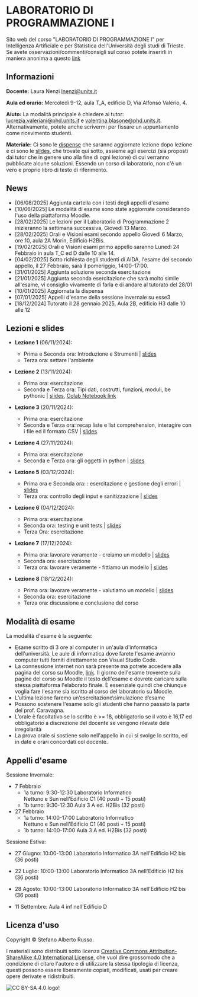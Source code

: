 # LABORATORIO DI PROGRAMMAZIONE I

Sito web del corso "LABORATORIO DI PROGRAMMAZIONE I" per Intelligenza Artificiale e per Statistica dell'Università degli studi di Trieste.
Se avete osservazioni/commenti/consigli sul corso potete inserirli in maniera anonima a questo [link](https://docs.google.com/forms/d/1hm22YwFfFMOL4bQTHhi986eNOkIvigTfPsI7ZurzNdw/edit)

## Informazioni
**Docente:** Laura Nenzi [lnenzi@units.it](mailto:lnenzi@units.it)

**Aula ed orario:** Mercoledì 9-12, aula T_A, edificio D, Via Alfonso Valerio, 4.

**Aiuto:** La modalità principale è chiedere ai tutor: [lucrezia.valeriani@phd.units.it](mailto:lucrezia.valeriani@phd.units.it) e [valentina.blasone@phd.units.it](mailto:valentina.blasone@phd.units.it). Alternativamente, potete anche scrivermi per fissare un appuntamento come ricevimento studenti.

**Materiale:** Ci sono le [dispense](Dispense_Laboratorio_Programmazione_1_new_version.pdf) che saranno aggiornate lezione dopo lezione e ci sono le  [slides](slides), che trovate qui sotto, assieme agli esercizi (sia proposti dai tutor che in genere uno alla fine di ogni lezione) di cui verranno pubblicate alcune soluzioni. Essendo un corso di laboratorio, non c'è un vero e proprio libro di testo di riferimento. 

## News
- [06/08/2025] Aggiunta cartella con i testi degli appelli d'esame
- [10/06/2025] Le modalità di esame sono state aggiornate considerando l'uso della piattaforma Moodle.
- [28/02/2025] Le lezioni per il Laboratorio di Programmazione 2 inizieranno la settimana successiva, Giovedì 13 Marzo.
- [28/02/2025] Orali e Visioni esami secondo appello Giovedì 6 Marzo, ore 10, aula 2A Morin, Edificio H2Bis.
- [19/02/2025] Orali e Visioni esami primo appello saranno Lunedì 24 Febbraio in aula T_C ed D dalle 10 alle 14.  
- [04/02/2025] Sotto richiesta degli studenti di AIDA, l'esame del secondo appello, il 27 Febbraio, sarà il pomeriggio, 14:00-17:00.
- [31/01/2025] Aggiunta soluzione seconda esercitazione
- [21/01/2025] Aggiunta seconda esercitazione che sarà molto simile all'esame, vi consiglio vivamente di farla e di andare al tutorato del 28/01
- [10/01/2025] Aggiornata la dispensa
- [07/01/2025] Appelli d'esame della sessione invernale su esse3
- [18/12/2024] Tutorato il 28 gennaio 2025, Aula 2B, edificio H3 dalle 10 alle 12

## Lezioni e slides

- **Lezione 1** (06/11/2024):
     - Prima e Seconda ora: Introduzione e Strumenti | [slides](slides/Parte1.pdf)
     - Terza ora: settare l'ambiente 

- **Lezione 2** (13/11/2024):
     - Prima ora: esercitazione
     - Seconda e Terza ora: Tipi dati, costrutti, funzioni, moduli, be pythonic | [slides](slides/Parte2.pdf), [Colab Notebook link](https://drive.google.com/file/d/1JOQedD1rIVdrtHvyLRHEbHQC0M1ci5c7/view?usp=sharing)
      
- **Lezione 3** (20/11/2024):
     - Prima ora: esercitazione
     - Seconda e Terza ora: recap liste e list comprehension, interagire con i file ed il formato CSV | [slides](slides/Parte3.pdf)
 
- **Lezione 4** (27/11/2024):
     - Prima ora: esercitazione
     - Seconda e Terza ora: gli oggetti in python  | [slides](slides/Parte4.pdf)

- **Lezione 5** (03/12/2024):
     - Prima ora e Seconda ora: : esercitazione e gestione degli errori | [slides](slides/Parte5.pdf)
     - Terza ora: controllo degli input e sanitizzazione | [slides](slides/Parte6.pdf)

- **Lezione 6** (04/12/2024):
     - Prima ora:  esercitazione
     - Seconda ora: testing e unit tests  | [slides](slides/Parte7.pdf)
     - Terza Ora: esercitazione 

- **Lezione 7** (17/12/2024):
     - Prima ora: lavorare veramente - creiamo un modello | [slides](slides/Parte8.pdf)
     - Seconda ora: esercitazione
     - Terza ora: lavorare veramente - fittiamo un modello | [slides](slides/Parte9.pdf)

- **Lezione 8** (18/12/2024):
     - Prima ora: lavorare veramente - valutiamo un modello | [slides](slides/Parte10.pdf)
     - Seconda ora:  esercitazione
     - Terza ora: discussione e conclusione del corso


## Modalità di esame
La modalità d'esame è la seguente:
- Esame scritto di 3 ore al computer in un'aula d'informatica dell'università. Le aule di informatica dove farete l'esame avranno computer tutti forniti direttamente con Visual Studio Code.
- La connessione internet non sarà presente ma potrete accedere alla pagina del corso su Moodle,  [link](https://moodle2.units.it/course/view.php?id=14387). Il giorno dell'esame troverete sulla pagine del corso su Moodle il testo dell'esame e dovrete caricare sulla stessa piattaforma l'elaborato finale. È essenziale quindi che chiunque voglia fare l'esame sia iscritto al corso del laboratorio su Moodle. 
- L’ultima lezione faremo un’esercitazione\simulazione d’esame
- Possono sostenere l'esame solo gli studenti che hanno passato la parte del prof. Caravagna.
- L’orale è facoltativo se lo scritto è >= 18, obbligatorio se il voto è 16,17 ed obbligatorio a discrezione del docente se vengono rilevate dele irregolarità
- La prova orale si sostiene solo nell'appello in cui si svolge lo scritto, ed in date e orari concordati col docente.

## Appelli d'esame
Sessione Invernale:
- 7 Febbraio
     - 1a turno: 9:30-12:30 Laboratorio Informatico Nettuno e Sun nell'Edificio C1  (40 posti + 15 posti)
     - 1b turno: 9:30-12:30 Aula 3 A ed. H2Bis (32 posti)
- 27 Febbraio
     - 1a turno: 14:00-17:00 Laboratorio Informatico Nettuno e Sun nell'Edificio C1  (40 posti + 15 posti)
     - 1b turno: 14:00-17:00  Aula 3 A ed. H2Bis (32 posti)

Sessione Estiva:
- 27 Giugno: 10:00-13:00 Laboratorio Informatico 3A nell'Edificio H2 bis (36 posti)
   
- 22 Luglio: 10:00-13:00 Laboratorio Informatico 3A nell'Edificio H2 bis (36 posti)

- 28 Agosto: 10:00-13:00 Laboratorio Informatico 3A nell'Edificio H2 bis (36 posti)

- 11 Settembre: Aula 4 inf nell'Edificio D


   

## Licenza d'uso

Copyright &copy; Stefano Alberto Russo.

I materiali sono distribuiti sotto licenza [Creative Commons Attribution-ShareAlike 4.0 International License](http://creativecommons.org/licenses/by-sa/4.0/), che vuol dire grossomodo che a condizione di citare l'autore e di utilizzare la stessa tipologia di licenza, questi possono essere liberamente copiati, modificati, usati per creare opere derivate e ridistribuiti.

![CC BY-SA 4.0 logo!](https://i.creativecommons.org/l/by-sa/4.0/88x31.png "CC BY-SA 4.0")
           





